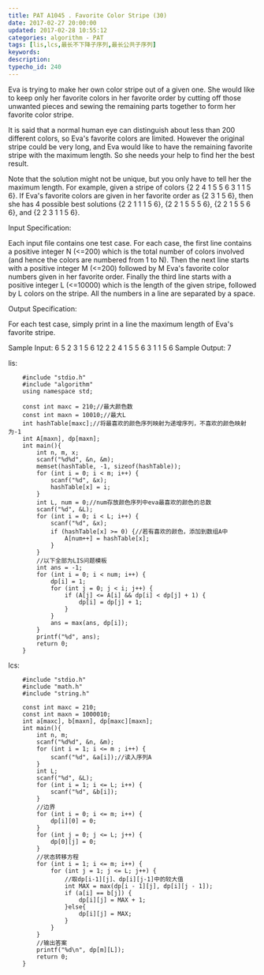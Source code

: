 ```yaml
---
title: PAT A1045 . Favorite Color Stripe (30)
date: 2017-02-27 20:00:00
updated: 2017-02-28 10:55:12
categories: algorithm - PAT
tags: [lis,lcs,最长不下降子序列,最长公共子序列]
keywords:
description:
typecho_id: 240
---
```


Eva is trying to make her own color stripe out of a given one. She would like to keep only her favorite colors in her favorite order by cutting off those unwanted pieces and sewing the remaining parts together to form her favorite color stripe.

It is said that a normal human eye can distinguish about less than 200 different colors, so Eva's favorite colors are limited. However the original stripe could be very long, and Eva would like to have the remaining favorite stripe with the maximum length. So she needs your help to find her the best result.

Note that the solution might not be unique, but you only have to tell her the maximum length. For example, given a stripe of colors {2 2 4 1 5 5 6 3 1 1 5 6}. If Eva's favorite colors are given in her favorite order as {2 3 1 5 6}, then she has 4 possible best solutions {2 2 1 1 1 5 6}, {2 2 1 5 5 5 6}, {2 2 1 5 5 6 6}, and {2 2 3 1 1 5 6}.

Input Specification:

Each input file contains one test case. For each case, the first line contains a positive integer N (<=200) which is the total number of colors involved (and hence the colors are numbered from 1 to N). Then the next line starts with a positive integer M (<=200) followed by M Eva's favorite color numbers given in her favorite order. Finally the third line starts with a positive integer L (<=10000) which is the length of the given stripe, followed by L colors on the stripe. All the numbers in a line are separated by a space.

Output Specification:

For each test case, simply print in a line the maximum length of Eva's favorite stripe.

Sample Input:
6
5 2 3 1 5 6
12 2 2 4 1 5 5 6 3 1 1 5 6
Sample Output:
7

lis:
```
    #include "stdio.h"
    #include "algorithm"
    using namespace std;
    
    const int maxc = 210;//最大颜色数
    const int maxn = 10010;//最大L
    int hashTable[maxc];//将最喜欢的颜色序列映射为递增序列，不喜欢的颜色映射为-1
    int A[maxn], dp[maxn];
    int main(){
        int n, m, x;
        scanf("%d%d", &n, &m);
        memset(hashTable, -1, sizeof(hashTable));
        for (int i = 0; i < m; i++) {
            scanf("%d", &x);
            hashTable[x] = i;
        }
        int L, num = 0;//num存放颜色序列中eva最喜欢的颜色的总数
        scanf("%d", &L);
        for (int i = 0; i < L; i++) {
            scanf("%d", &x);
            if (hashTable[x] >= 0) {//若有喜欢的颜色，添加到数组A中
                A[num++] = hashTable[x];
            }
        }
        //以下全部为LIS问题模板
        int ans = -1;
        for (int i = 0; i < num; i++) {
            dp[i] = 1;
            for (int j = 0; j < i; j++) {
                if (A[j] <= A[i] && dp[i] < dp[j] + 1) {
                    dp[i] = dp[j] + 1;
                }
            }
            ans = max(ans, dp[i]);
        }
        printf("%d", ans);
        return 0;
    }
```

lcs:

```
    #include "stdio.h"
    #include "math.h"
    #include "string.h"
    
    const int maxc = 210;
    const int maxn = 1000010;
    int a[maxc], b[maxn], dp[maxc][maxn];
    int main(){
        int n, m;
        scanf("%d%d", &n, &m);
        for (int i = 1; i <= m ; i++) {
            scanf("%d", &a[i]);//读入序列A
        }
        int L;
        scanf("%d", &L);
        for (int i = 1; i <= L; i++) {
            scanf("%d", &b[i]);
        }
        //边界
        for (int i = 0; i <= m; i++) {
            dp[i][0] = 0;
        }
        for (int j = 0; j <= L; j++) {
            dp[0][j] = 0;
        }
        //状态转移方程
        for (int i = 1; i <= m; i++) {
            for (int j = 1; j <= L; j++) {
                //取dp[i-1][j]、dp[i][j-1]中的较大值
                int MAX = max(dp[i - 1][j], dp[i][j - 1]);
                if (a[i] == b[j]) {
                    dp[i][j] = MAX + 1;
                }else{
                    dp[i][j] = MAX;
                }
            }
        }
        //输出答案
        printf("%d\n", dp[m][L]);
        return 0;
    }

```